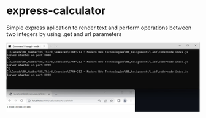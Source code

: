 # express-calculator

Simple express aplication to render text and perform operations between two integers by using .get and url parameters

![alt text](https://github.com/josearangoj/express-calculator/blob/main/sampleResult.jpg?raw=true)
